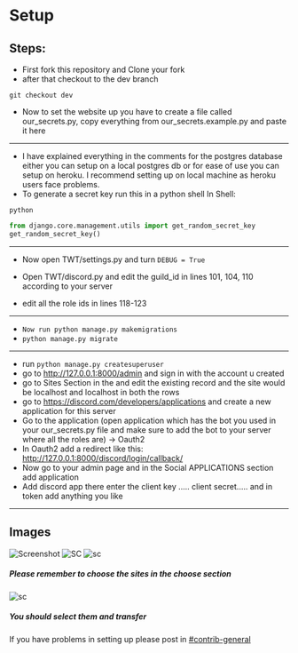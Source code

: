 # Setup

## Steps:

- First fork this repository and Clone your fork
- after that checkout to the dev branch
```shell script
git checkout dev
```
- Now to set the website up you have to create a file called our_secrets.py, copy everything from our_secrets.example.py and paste it here
** **
- I have explained everything in the comments for the postgres database either you can setup on a local postgres db or for ease of use you can setup on heroku. I recommend setting up on local machine as heroku users face problems.
- To generate a secret key run this in a python shell
In Shell:
```shell script
python
```
```python
from django.core.management.utils import get_random_secret_key
get_random_secret_key()
```
** **
* Now open TWT/settings.py and turn `DEBUG = True`

* Open TWT/discord.py and edit the guild_id in lines 101, 104, 110 according to your server
* edit all the role ids in lines 118-123

** **
* `Now run python manage.py makemigrations`
* `python manage.py migrate`
** **
- run `python manage.py createsuperuser` <br>
- go to http://127.0.0.1:8000/admin  and sign in with the account u created <br>
- go to Sites Section in the and edit the existing record and the site would be 
 localhost and localhost in both the rows
- go to https://discord.com/developers/applications and create a new application for this server
- Go to the application (open application which has the bot you used in your our_secrets.py file and make sure to add the bot to your server where all the roles are) -> Oauth2
- In Oauth2 add a redirect like this:   http://127.0.0.1:8000/discord/login/callback/
- Now go to your admin page and in the Social APPLICATIONS section add application
- Add discord app there enter the client key ..... client secret..... and in token add anything you like

** **

## Images
![Screenshot](https://media.discordapp.net/attachments/759043214153089043/760334175043059712/unknown.png)
![SC](https://media.discordapp.net/attachments/759043214153089043/759163204693262377/unknown.png?width=400&height=59)
![sc](https://media.discordapp.net/attachments/759043214153089043/759163230374985798/unknown.png)
##### Please remember to choose the sites in the choose section
![sc](https://cdn.discordapp.com/attachments/759043214153089043/761866434627895296/unknown.png)
##### You should select them and transfer

If you have problems in setting up please post in [#contrib-general](https://discord.com/channels/501090983539245061/795982206085890078)
